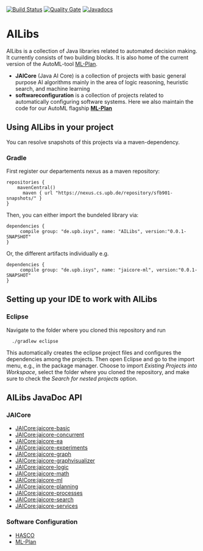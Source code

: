 [![Build Status](https://travis-ci.org/fmohr/AILibs.svg?branch=dev)](https://travis-ci.org/fmohr/AILibs)
[![Quality Gate](https://sonarcloud.io/api/project_badges/measure?project=starlibs.ailibs&metric=alert_status)](https://sonarcloud.io/dashboard/index/starlibs.ailibs)
[![Javadocs](https://javadoc.io/badge/ai.libs/jaicore-basic.svg)](https://javadoc.io/doc/ai.libs/jaicore-basic)


# AILibs
AILibs is a collection of Java libraries related to automated decision making. It currently consists of two building blocks. It is also home of the current version of the AutoML-tool [ML-Plan](https://github.com/fmohr/AILibs/tree/master/softwareconfiguration/mlplan).

* **JAICore** (Java AI Core) is a collection of projects with basic general purpose AI algorithms mainly in the area of logic reasoning, heuristic search, and machine learning
* **softwareconfiguration** is a collection of projects related to automatically configuring software systems. Here we also maintain the code for our AutoML flagship **[ML-Plan](https://github.com/fmohr/AILibs/tree/master/softwareconfiguration/mlplan)**

## Using AILibs in your project
You can resolve snapshots of this projects via a maven-dependency.
### Gradle 
First register our departements nexus as a maven repository:
```
repositories {
    mavenCentral()
	  maven { url "https://nexus.cs.upb.de/repository/sfb901-snapshots/" }
}
```
Then, you can either import the bundeled library via:
```
dependencies {
	 compile group: "de.upb.isys", name: "AILibs", version:"0.0.1-SNAPSHOT"
}
```
Or, the different artifacts individually e.g.
```
dependencies {
	 compile group: "de.upb.isys", name: "jaicore-ml", version:"0.0.1-SNAPSHOT"
}
```

## Setting up your IDE to work with AILibs
### Eclipse
Navigate to the folder where you cloned this repository and run
```
  ./gradlew eclipse
```
This automatically creates the eclipse project files and configures the dependencies among the projects.
Then open Eclipse and go to the import menu, e.g., in the package manager. Choose to import *Existing Projects into Workspace*, select the folder where you cloned the repository, and make sure to check the *Search for nested projects* option.


## AILibs JavaDoc API

### JAICore

* [JAICore:jaicore-basic](JAICore/jaicore-basic/docs/javadoc/)
* [JAICore:jaicore-concurrent](JAICore/jaicore-concurrent/docs/javadoc/)
* [JAICore:jaicore-ea](JAICore/jaicore-ea/docs/javadoc/)
* [JAICore:jaicore-experiments](JAICore/jaicore-experiments/docs/javadoc/)
* [JAICore:jaicore-graph](JAICore/jaicore-graph/docs/javadoc/)
* [JAICore:jaicore-graphvisualizer](JAICore/jaicore-graphvisualizer/docs/javadoc/)
* [JAICore:jaicore-logic](JAICore/jaicore-logic/docs/javadoc/)
* [JAICore:jaicore-math](JAICore/jaicore-math/docs/javadoc/)
* [JAICore:jaicore-ml](JAICore/jaicore-ml/docs/javadoc/)
* [JAICore:jaicore-planning](JAICore/jaicore-planning/docs/javadoc/)
* [JAICore:jaicore-processes](JAICore/jaicore-processes/docs/javadoc/)
* [JAICore:jaicore-search](JAICore/jaicore-search/docs/javadoc/)
* [JAICore:jaicore-services](JAICore/jaicore-services/docs/javadoc/)

### Software Configuration

* [HASCO](softwareconfiguration/hasco/docs/javadoc/)
* [ML-Plan](softwareconfiguration/mlplan/docs/javadoc/)
